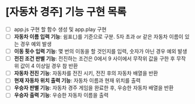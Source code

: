 # [자동차 경주] 기능 구현 목록

- [ ] app.js 구현 할 함수 생성 및 app.play 구현
- [ ] **자동차 이름 입력 기능**: 쉼표(,)를 기준으로 구분. 5자 초과 or 같은 자동차 이름이 있는 경우 예외 발생
- [ ] **이동 횟수 입력 기능**: 몇 번의 이동을 할 것인지를 입력, 숫자가 아닌 경우 예외 발생
- [ ] **전진 조건 판별 기능**: 전진하는 조건은 0에서 9 사이에서 무작위 값을 구한 후 무작위 값이 4 이상일 경우 참 반환
- [ ] **자동차 전진 기능**: 자동차를 전진 시키, 전진 후의 자동차 배열을 반환
- [ ] **현재 자동차 위치 출력 기능**: 자동차 이름과 현재 위치를 출력
- [ ] **우승자 판별 기능**: 자동차 경주 게임을 완료한 후, 우승한 자동차 배열을 반환
- [ ] **우승자 출력 기능**: 우승한 자동차 이름을 출력